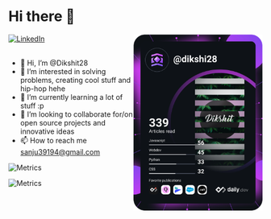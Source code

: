 # Hi there 👋

<div align="left">
  <a href="https://www.linkedin.com/in/dikshi28/">
    <img
      src="https://img.shields.io/static/v1?logo=linkedin&style=flat-square&color=0072b1&label=LinkedIn&message=%E2%98%86"
      alt="LinkedIn"
    />
  </a>

  <a href="https://api.daily.dev/get?r=dikshi28" target="_blank">
    <img
      width="256"
      align="right"
      src="https://raw.githubusercontent.com/Dikshit28/Dikshit28/devcard/devcard.svg"/>
  </a>
</div>

<br />

- 👋 Hi, I’m @Dikshit28
- 👀 I’m interested in solving problems, creating cool stuff and hip-hop hehe
- 🌱 I’m currently learning a lot of stuff :p
- 💞️ I’m looking to collaborate for/on open source projects and innovative ideas
- 📫 How to reach me sanju39194@gmail.com

![Metrics](https://metrics.lecoq.io/Dikshit28?template=classic&base.community=0&languages=1&introduction=1&languages.limit=8&languages.sections=most-used&languages.colors=github&languages.threshold=0%25&languages.indepth=false&languages.analysis.timeout=15&languages.categories=markup%2C%20programming&languages.recent.categories=markup%2C%20programming&languages.recent.load=300&languages.recent.days=14&introduction.title=true&config.timezone=Asia%2FCalcutta)

![Metrics](https://metrics.lecoq.io/Dikshit28?template=terminal&base.community=0&languages=1&introduction=1&languages.limit=8&languages.sections=most-used&languages.colors=github&languages.threshold=0%25&languages.indepth=false&languages.analysis.timeout=15&languages.categories=markup%2C%20programming&languages.recent.categories=markup%2C%20programming&languages.recent.load=300&languages.recent.days=14&introduction.title=true&config.timezone=Asia%2FCalcutta)
<!---
Dikshit28/Dikshit28 is a ✨ special ✨ repository because its `README.md` (this file) appears on your GitHub profile.
You can click the Preview link to take a look at your changes.
--->
